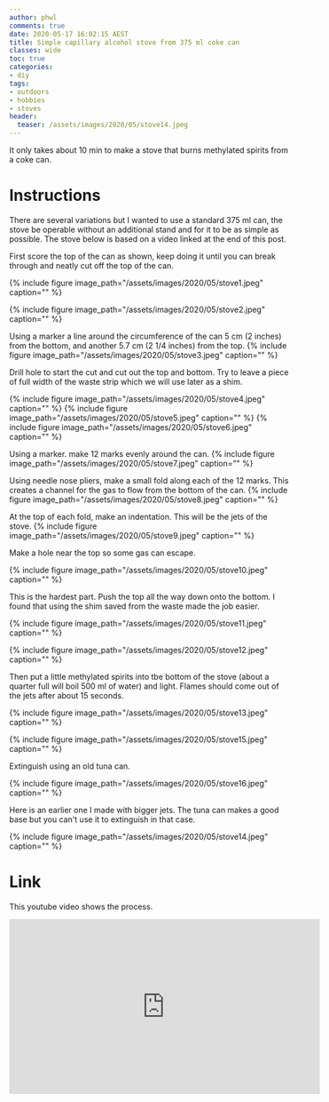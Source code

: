 ```yaml
---
author: phwl
comments: true
date: 2020-05-17 16:02:15 AEST
title: Simple capillary alcohol stove from 375 ml coke can
classes: wide
toc: true
categories:
- diy
tags:
- outdoors
- hobbies
- stoves
header:
  teaser: /assets/images/2020/05/stove14.jpeg
---
```


It only takes about 10 min to make a stove that burns methylated spirits from a coke can.

<!-- more -->

# Instructions

There are several variations but I wanted to use a standard 375 ml can, the
stove be operable without an additional stand and 
for it to be as simple as possible. The stove below is based on a
video linked at the end of this post.

First score the top of the can as shown, keep doing it until you can break
through and neatly cut off the top of the can.

{% include figure image_path="/assets/images/2020/05/stove1.jpeg" caption="" %}

{% include figure image_path="/assets/images/2020/05/stove2.jpeg" caption="" %}

Using a marker a line around the circumference of the can 5 cm (2 inches) from the bottom, and another 5.7 cm (2 1/4 inches) from the top.
{% include figure image_path="/assets/images/2020/05/stove3.jpeg" caption="" %}

Drill hole to start the cut and cut out the top and bottom. Try to leave a
piece of full width of the waste strip which we will use later as a shim.

{% include figure image_path="/assets/images/2020/05/stove4.jpeg" caption="" %}
{% include figure image_path="/assets/images/2020/05/stove5.jpeg" caption="" %}
{% include figure image_path="/assets/images/2020/05/stove6.jpeg" caption="" %}

Using a marker. make 12 marks evenly around the can.
{% include figure image_path="/assets/images/2020/05/stove7.jpeg" caption="" %}

Using needle nose pliers, make a small fold along each of the 12 marks. This 
creates a channel for the gas to flow from the bottom of the can.
{% include figure image_path="/assets/images/2020/05/stove8.jpeg" caption="" %}

At the top of each fold, make an indentation. This will be the jets of the stove.
{% include figure image_path="/assets/images/2020/05/stove9.jpeg" caption="" %}

Make a hole near the top so some gas can escape.

{% include figure image_path="/assets/images/2020/05/stove10.jpeg" caption="" %}

This is the hardest part. Push the top all the way down onto the bottom. I found that using the
shim saved from the waste made the job easier.

{% include figure image_path="/assets/images/2020/05/stove11.jpeg" caption="" %}

{% include figure image_path="/assets/images/2020/05/stove12.jpeg" caption="" %}

Then put a little methylated spirits into tbe bottom of the stove (about
a quarter full will boil 500 ml of water) and
light. Flames should come out of the jets after about 15 seconds.

{% include figure image_path="/assets/images/2020/05/stove13.jpeg" caption="" %}

{% include figure image_path="/assets/images/2020/05/stove15.jpeg" caption="" %}

Extinguish using an old tuna can.

{% include figure image_path="/assets/images/2020/05/stove16.jpeg" caption="" %}

Here is an earlier one I made with bigger jets. The tuna can makes a good base
but you can't use it to extinguish in that case.

{% include figure image_path="/assets/images/2020/05/stove14.jpeg" caption="" %}

# Link
This youtube video shows the process.

<iframe width="560" height="315" src="https://www.youtube.com/embed/R5kdvVsnJhs" frameborder="0" allow="accelerometer; autoplay; encrypted-media; gyroscope; picture-in-picture" allowfullscreen></iframe>


